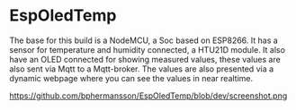 # EspOledTemp
The base for this build is a NodeMCU, a Soc based on ESP8266. It has a sensor for temperature and humidity connected, a HTU21D module. It also have an OLED connected for showing measured values, these values are also sent via Mqtt to a Mqtt-broker.
The values are also presented via a dynamic webpage where you can see the values in near realtime.


<img>https://github.com/bphermansson/EspOledTemp/blob/dev/screenshot.png</img>
